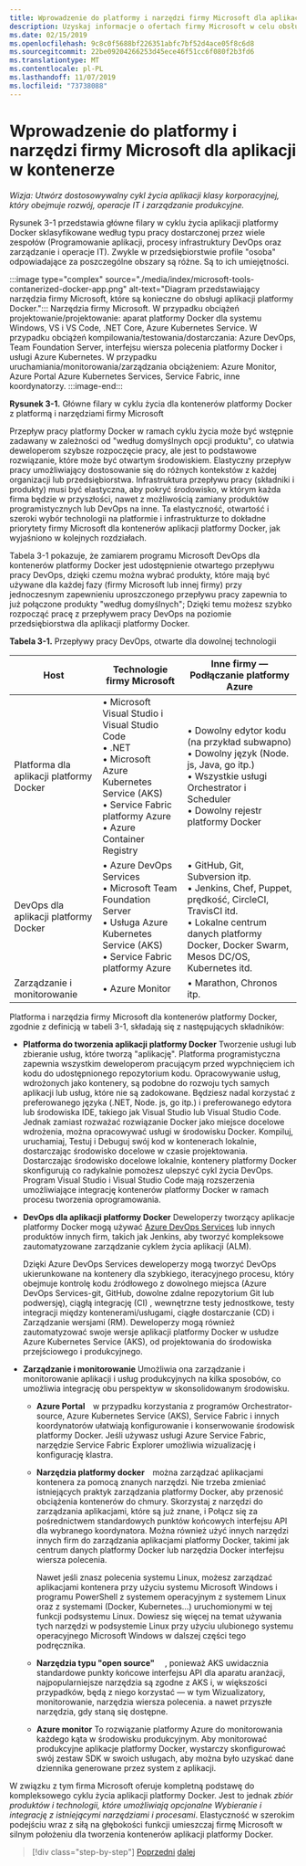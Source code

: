 ```yaml
---
title: Wprowadzenie do platformy i narzędzi firmy Microsoft dla aplikacji konteneryzowanych
description: Uzyskaj informacje o ofertach firmy Microsoft w celu obsługi cyklu życia aplikacji platformy Docker.
ms.date: 02/15/2019
ms.openlocfilehash: 9c8c0f5688bf226351abfc7bf52d4ace05f8c6d8
ms.sourcegitcommit: 22be09204266253d45ece46f51cc6f080f2b3fd6
ms.translationtype: MT
ms.contentlocale: pl-PL
ms.lasthandoff: 11/07/2019
ms.locfileid: "73738088"
---
```

# <a name="introduction-to-the-microsoft-platform-andtools-for-containerized-apps"></a>Wprowadzenie do platformy i narzędzi firmy Microsoft dla aplikacji w kontenerze

*Wizja: Utwórz dostosowywalny cykl życia aplikacji klasy korporacyjnej, który obejmuje rozwój, operacje IT i zarządzanie produkcyjne.*

Rysunek 3-1 przedstawia główne filary w cyklu życia aplikacji platformy Docker sklasyfikowane według typu pracy dostarczonej przez wiele zespołów (Programowanie aplikacji, procesy infrastruktury DevOps oraz zarządzanie i operacje IT). Zwykle w przedsiębiorstwie profile "osoba" odpowiadające za poszczególne obszary są różne. Są to ich umiejętności.

:::image type="complex" source="./media/index/microsoft-tools-contanerized-docker-app.png" alt-text="Diagram przedstawiający narzędzia firmy Microsoft, które są konieczne do obsługi aplikacji platformy Docker.":::
Narzędzia firmy Microsoft. W przypadku obciążeń projektowanie/projektowanie: aparat platformy Docker dla systemu Windows, VS i VS Code, .NET Core, Azure Kubernetes Service. W przypadku obciążeń kompilowania/testowania/dostarczania: Azure DevOps, Team Foundation Server, interfejsu wiersza polecenia platformy Docker i usługi Azure Kubernetes. W przypadku uruchamiania/monitorowania/zarządzania obciążeniem: Azure Monitor, Azure Portal Azure Kubernetes Services, Service Fabric, inne koordynatorzy.
:::image-end:::

**Rysunek 3-1.** Główne filary w cyklu życia dla kontenerów platformy Docker z platformą i narzędziami firmy Microsoft

Przepływ pracy platformy Docker w ramach cyklu życia może być wstępnie zadawany w zależności od "według domyślnych opcji produktu", co ułatwia deweloperom szybsze rozpoczęcie pracy, ale jest to podstawowe rozwiązanie, które może być otwartym środowiskiem. Elastyczny przepływ pracy umożliwiający dostosowanie się do różnych kontekstów z każdej organizacji lub przedsiębiorstwa. Infrastruktura przepływu pracy (składniki i produkty) musi być elastyczna, aby pokryć środowisko, w którym każda firma będzie w przyszłości, nawet z możliwością zamiany produktów programistycznych lub DevOps na inne. Ta elastyczność, otwartość i szeroki wybór technologii na platformie i infrastrukturze to dokładne priorytety firmy Microsoft dla kontenerów aplikacji platformy Docker, jak wyjaśniono w kolejnych rozdziałach.

Tabela 3-1 pokazuje, że zamiarem programu Microsoft DevOps dla kontenerów platformy Docker jest udostępnienie otwartego przepływu pracy DevOps, dzięki czemu można wybrać produkty, które mają być używane dla każdej fazy (firmy Microsoft lub innej firmy) przy jednoczesnym zapewnieniu uproszczonego przepływu pracy zapewnia to już połączone produkty "według domyślnych"; Dzięki temu możesz szybko rozpocząć pracę z przepływem pracy DevOps na poziomie przedsiębiorstwa dla aplikacji platformy Docker.

**Tabela 3-1.** Przepływy pracy DevOps, otwarte dla dowolnej technologii

| Host | Technologie firmy Microsoft | Inne firmy — Podłączanie platformy Azure |
| ---------------------------| ----------------------------------------------------| --------------------------------------------------------------------------------|
| Platforma dla aplikacji platformy Docker   | • Microsoft Visual Studio i Visual Studio Code<br /> • .NET<br /> • Microsoft Azure Kubernetes Service (AKS)<br /> • Service Fabric platformy Azure<br /> • Azure Container Registry<br /> | • Dowolny edytor kodu (na przykład subwapno)<br /> • Dowolny język (Node. js, Java, go itp.)<br /> • Wszystkie usługi Orchestrator i Scheduler<br /> • Dowolny rejestr platformy Docker<br /> |
| DevOps dla aplikacji platformy Docker     | • Azure DevOps Services<br /> • Microsoft Team Foundation Server<br /> • Usługa Azure Kubernetes Service (AKS)<br /> • Service Fabric platformy Azure<br /> | • GitHub, Git, Subversion itp.<br /> • Jenkins, Chef, Puppet, prędkość, CircleCI, TravisCI itd.<br /> • Lokalne centrum danych platformy Docker, Docker Swarm, Mesos DC/OS, Kubernetes itd.<br /> |
| Zarządzanie i monitorowanie  | • Azure Monitor | • Marathon, Chronos itp.<br />|

Platforma i narzędzia firmy Microsoft dla kontenerów platformy Docker, zgodnie z definicją w tabeli 3-1, składają się z następujących składników:

- **Platforma do tworzenia aplikacji platformy Docker** Tworzenie usługi lub zbieranie usług, które tworzą "aplikację". Platforma programistyczna zapewnia wszystkim deweloperom pracującym przed wypchnięciem ich kodu do udostępnionego repozytorium kodu. Opracowywanie usług, wdrożonych jako kontenery, są podobne do rozwoju tych samych aplikacji lub usług, które nie są zadokowane. Będziesz nadal korzystać z preferowanego języka (.NET, Node. js, go itp.) i preferowanego edytora lub środowiska IDE, takiego jak Visual Studio lub Visual Studio Code. Jednak zamiast rozważać rozwiązanie Docker jako miejsce docelowe wdrożenia, można opracowywać usługi w środowisku Docker. Kompiluj, uruchamiaj, Testuj i Debuguj swój kod w kontenerach lokalnie, dostarczając środowisko docelowe w czasie projektowania. Dostarczając środowisko docelowe lokalnie, kontenery platformy Docker skonfigurują co radykalnie pomożesz ulepszyć cykl życia DevOps. Program Visual Studio i Visual Studio Code mają rozszerzenia umożliwiające integrację kontenerów platformy Docker w ramach procesu tworzenia oprogramowania.

- **DevOps dla aplikacji platformy Docker** Deweloperzy tworzący aplikacje platformy Docker mogą używać [Azure DevOps Services](https://azure.microsoft.com/services/devops/) lub innych produktów innych firm, takich jak Jenkins, aby tworzyć kompleksowe zautomatyzowane zarządzanie cyklem życia aplikacji (ALM).

  Dzięki Azure DevOps Services deweloperzy mogą tworzyć DevOps ukierunkowane na kontenery dla szybkiego, iteracyjnego procesu, który obejmuje kontrolę kodu źródłowego z dowolnego miejsca (Azure DevOps Services-git, GitHub, dowolne zdalne repozytorium Git lub podwersję), ciągłą integrację (CI) , wewnętrzne testy jednostkowe, testy integracji między kontenerami/usługami, ciągłe dostarczanie (CD) i Zarządzanie wersjami (RM). Deweloperzy mogą również zautomatyzować swoje wersje aplikacji platformy Docker w usłudze Azure Kubernetes Service (AKS), od projektowania do środowiska przejściowego i produkcyjnego.

- **Zarządzanie i monitorowanie** Umożliwia ona zarządzanie i monitorowanie aplikacji i usług produkcyjnych na kilka sposobów, co umożliwia integrację obu perspektyw w skonsolidowanym środowisku.

  - **Azure Portal** w przypadku korzystania z programów Orchestrator-source, Azure Kubernetes Service (AKS), Service Fabric i innych koordynatorów ułatwiają konfigurowanie i konserwowanie środowisk platformy Docker. Jeśli używasz usługi Azure Service Fabric, narzędzie Service Fabric Explorer umożliwia wizualizację i konfigurację klastra.

  - **Narzędzia platformy docker** można zarządzać aplikacjami kontenera za pomocą znanych narzędzi. Nie trzeba zmieniać istniejących praktyk zarządzania platformy Docker, aby przenosić obciążenia kontenerów do chmury. Skorzystaj z narzędzi do zarządzania aplikacjami, które są już znane, i Połącz się za pośrednictwem standardowych punktów końcowych interfejsu API dla wybranego koordynatora. Można również użyć innych narzędzi innych firm do zarządzania aplikacjami platformy Docker, takimi jak centrum danych platformy Docker lub narzędzia Docker interfejsu wiersza polecenia.

    Nawet jeśli znasz polecenia systemu Linux, możesz zarządzać aplikacjami kontenera przy użyciu systemu Microsoft Windows i programu PowerShell z systemem operacyjnym z systemem Linux oraz z systemami (Docker, Kubernetes...) uruchomionymi w tej funkcji podsystemu Linux. Dowiesz się więcej na temat używania tych narzędzi w podsystemie Linux przy użyciu ulubionego systemu operacyjnego Microsoft Windows w dalszej części tego podręcznika.

  - **Narzędzia typu "open source"**  , ponieważ AKS uwidacznia standardowe punkty końcowe interfejsu API dla aparatu aranżacji, najpopularniejsze narzędzia są zgodne z AKS i, w większości przypadków, będą z niego korzystać — w tym Wizualizatory, monitorowanie, narzędzia wiersza polecenia. a nawet przyszłe narzędzia, gdy staną się dostępne.

  - **Azure monitor** To rozwiązanie platformy Azure do monitorowania każdego kąta w środowisku produkcyjnym. Aby monitorować produkcyjne aplikacje platformy Docker, wystarczy skonfigurować swój zestaw SDK w swoich usługach, aby można było uzyskać dane dziennika generowane przez system z aplikacji.

W związku z tym firma Microsoft oferuje kompletną podstawę do kompleksowego cyklu życia aplikacji platformy Docker. Jest to jednak *zbiór produktów i technologii, które umożliwiają opcjonalne Wybieranie i integrację z istniejącymi narzędziami i procesami*. Elastyczność w szerokim podejściu wraz z siłą na głębokości funkcji umieszczaj firmę Microsoft w silnym położeniu dla tworzenia kontenerów aplikacji platformy Docker.

>[!div class="step-by-step"]
>[Poprzedni](../Docker-application-lifecycle/containers-foundation-for-devops-collaboration.md)
>[dalej](../design-develop-containerized-apps/index.md)

